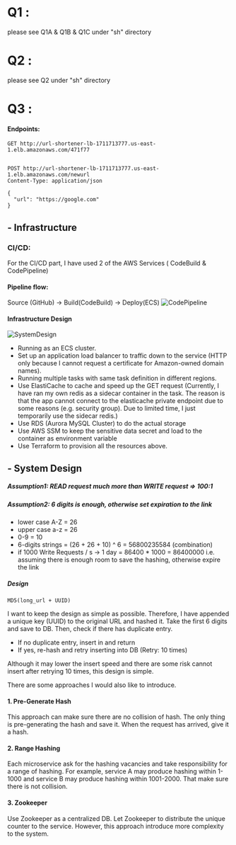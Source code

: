 
# Q1 : 
please see Q1A & Q1B & Q1C under "sh" directory

# Q2 : 
please see Q2 under "sh" directory

# Q3 :
#### Endpoints:
```
GET http://url-shortener-lb-1711713777.us-east-1.elb.amazonaws.com/471f77


POST http://url-shortener-lb-1711713777.us-east-1.elb.amazonaws.com/newurl
Content-Type: application/json

{
  "url": "https://google.com"
}
```


## - Infrastructure
### CI/CD:
For the CI/CD part, I have used 2 of the AWS Services ( CodeBuild & CodePipeline)

#### Pipeline flow:
Source (GitHub)     ->    Build(CodeBuild)        ->   Deploy(ECS)
![CodePipeline](https://i.imgur.com/Um4ulPc.png)

#### Infrastructure Design
![SystemDesign](https://i.imgur.com/e9wVRus.png)

* Running as an ECS cluster.
* Set up an application load balancer to traffic down to the service (HTTP only because I cannot request a certificate for Amazon-owned domain names).
* Running multiple tasks with same task definition in different regions.
* Use ElastiCache to cache and speed up the GET request (Currently, I have ran my own redis as a sidecar container in the task. 
  The reason is that the app cannot connect to the elasticache private endpoint due to some reasons (e.g. security group). Due to limited time, I just temporarily use the sidecar redis.)
* Use RDS (Aurora MySQL Cluster) to do the actual storage
* Use AWS SSM to keep the sensitive data secret and load to the container as environment variable
* Use Terraform to provision all the resources above.

## - System Design

##### Assumption1:  READ request much more than WRITE request => 100:1

##### Assumption2:  6 digits is enough, otherwise set expiration to the link
* lower case A-Z = 26
* upper case a-z = 26
* 0-9 = 10
* 6-digits strings = (26 + 26 + 10) ^ 6 = 56800235584 (combination)
* if 1000 Write Requests / s ->  1 day = 86400 * 1000 = 86400000
i.e. assuming there is enough room to save the hashing, otherwise expire the link

##### Design
```MD5(long_url + UUID)```

I want to keep the design as simple as possible. Therefore, I have appended a unique key (UUID) to the original URL and hashed it. Take the first 6 digits and save to DB. Then, check if there has duplicate entry. 
* If no duplicate entry, insert in and return
* If yes, re-hash and retry inserting into DB (Retry: 10 times)

Although it may lower the insert speed and there are some risk cannot insert after retrying 10 times, this design is simple.

There are some approaches I would also like to introduce.
#### 1. Pre-Generate Hash 
This approach can make sure there are no collision of hash. The only thing is pre-generating the hash and save it. When the request has arrived, give it a hash.
#### 2. Range Hashing
Each microservice ask for the hashing vacancies and take responsibility for a range of hashing. For example, service A may produce hashing within 1-1000 and service B may produce hashing within 1001-2000. That make sure there is not collision.
#### 3. Zookeeper
Use Zookeeper as a centralized DB. Let Zookeeper to distribute the unique counter to the service. However, this approach introduce more complexity to the system.



  

